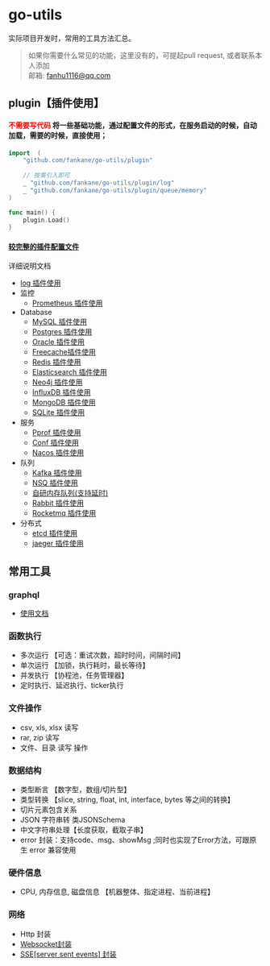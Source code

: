 # go-utils
实际项目开发时，常用的工具方法汇总。

> 如果你需要什么常见的功能，这里没有的，可提起pull request, 或者联系本人添加 <br>
> 邮箱: fanhu1116@qq.com 

## plugin【插件使用】
#### <font style="color: red">不需要写代码</font> 将一些基础功能，通过配置文件的形式，在服务启动的时候，自动加载，需要的时候，直接使用； <br>

```go
import	(
    "github.com/fankane/go-utils/plugin"
	
    // 按需引入即可
    _ "github.com/fankane/go-utils/plugin/log"
    _ "github.com/fankane/go-utils/plugin/queue/memory"
)

func main() {
    plugin.Load()
}

```

#### [较完整的插件配置文件](./plugin/README.md) 

详细说明文档
- [log 插件使用](./plugin/log/README.md)
- 监控
  - [Prometheus 插件使用](./plugin/monitor/prometheus/README.md)
- Database
  - [MySQL 插件使用](./plugin/database/mysql/README.md)
  - [Postgres 插件使用](./plugin/database/postgres/README.md)
  - [Oracle 插件使用](./plugin/database/oracle/README.md)
  - [Freecache插件使用](./plugin/database/freecache/README.md)
  - [Redis 插件使用](./plugin/database/redis/README.md)
  - [Elasticsearch 插件使用](./plugin/database/es/README.md)
  - [Neo4j 插件使用](./plugin/database/neo4j/README.md)
  - [InfluxDB 插件使用](./plugin/database/influx/README.md)
  - [MongoDB 插件使用](./plugin/database/mongodb/README.md)
  - [SQLite 插件使用](./plugin/database/sqlite/README.md)
- 服务
  - [Pprof 插件使用](./plugin/serve/pprof/README.md)
  - [Conf 插件使用](./plugin/serve/conf/README.md)
  - [Nacos 插件使用](./plugin/serve/nacos/README.md)
- 队列
  - [Kafka 插件使用](./plugin/queue/kafka/README.md)
  - [NSQ 插件使用](plugin/queue/nsq/README.md)
  - [自研内存队列(支持延时)](plugin/queue/memory/README.md)
  - [Rabbit 插件使用](plugin/queue/rabbit/README.md)
  - [Rocketmq 插件使用](plugin/queue/rocketmq/README.md)
- 分布式
  - [etcd 插件使用](plugin/distributed/etcd/README.md)
  - [jaeger 插件使用](plugin/distributed/jaeger/README.md)


## 常用工具
### graphql 
  - [使用文档](gql/README.md)
### 函数执行
  - 多次运行 【可选：重试次数，超时时间，间隔时间】
  - 单次运行 【加锁，执行耗时，最长等待】
  - 并发执行 【协程池，任务管理器】
  - 定时执行、延迟执行、ticker执行
### 文件操作
  - csv, xls, xlsx 读写
  - rar, zip 读写
  - 文件、目录 读写 操作
### 数据结构
  - 类型断言 【数字型，数组/切片型】
  - 类型转换 【slice, string, float, int, interface, bytes 等之间的转换】
  - 切片元素包含关系
  - JSON 字符串转 类JSONSchema
  - 中文字符串处理【长度获取，截取子串】
  - error 封装：支持code、msg、showMsg ;同时也实现了Error方法，可跟原生 error 兼容使用
### 硬件信息
  - CPU, 内存信息, 磁盘信息 【机器整体、指定进程、当前进程】
### 网络
  - Http 封装
  - [Websocket封装](http/README.md)
  - [SSE[server sent events] 封装](http/SSE_README.md)
